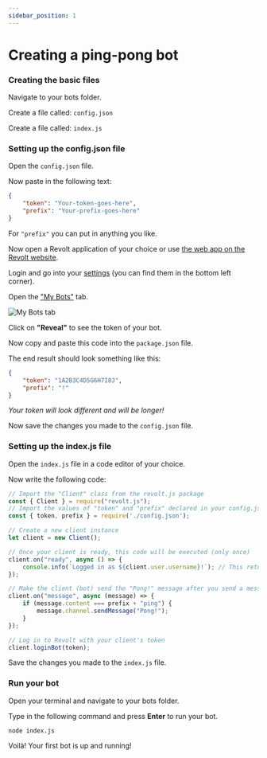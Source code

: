 ```yaml
---
sidebar_position: 1
---
```

  
# Creating a ping-pong bot
  
### Creating the basic files
  
Navigate to your bots folder.

Create a file called: `config.json`

Create a file called: `index.js`
  
### Setting up the config.json file
  
Open the `config.json` file.
  
Now paste in the following text:
  
```json
{
	"token": "Your-token-goes-here",
	"prefix": "Your-prefix-goes-here"
}
```
  
For `"prefix"` you can put in anything you like.
  
Now open a Revolt application of your choice or use [the web app on the Revolt website](https://app.revolt.chat/).

Login and go into your [settings](https://app.revolt.chat/settings) (you can find them in the bottom left corner).

Open the ["My Bots"](https://app.revolt.chat/settings/bots) tab.
  
![My Bots tab](https://i.imgur.com/yzWKcfo.png)
  
Click on **"Reveal"** to see the token of your bot.
  
Now copy and paste this code into the `package.json` file.
  
The end result should look something like this:

```json
{
	"token": "1A2B3C4D5G6H7I8J",
	"prefix": "!"
}
``` 

*Your token will look different and will be longer!*
  
Now save the changes you made to the `config.json` file.
  
### Setting up the index.js file
  
Open the `index.js` file in a code editor of your choice.

Now write the following code:
  
```js
// Import the "Client" class from the revolt.js package
const { Client } = require("revolt.js");
// Import the values of "token" and "prefix" declared in your config.json file
const { token, prefix } = require('./config.json');

// Create a new client instance
let client = new Client();

// Once your client is ready, this code will be executed (only once)
client.on("ready", async () => {
    console.info(`Logged in as ${client.user.username}!`); // This returns "Logged in as *Your bot's name*!" in the console
});

// Make the client (bot) send the "Pong!" message after you send a message with the content "!ping" into chat.
client.on("message", async (message) => {
    if (message.content === prefix + "ping") {
        message.channel.sendMessage("Pong!");
    }
});

// Log in to Revolt with your client's token
client.loginBot(token);
```
  
Save the changes you made to the `index.js` file.

### Run your bot

Open your terminal and navigate to your bots folder.

Type in the following command and press **Enter** to run your bot.

```
node index.js
```
  
Voilà! Your first bot is up and running!
